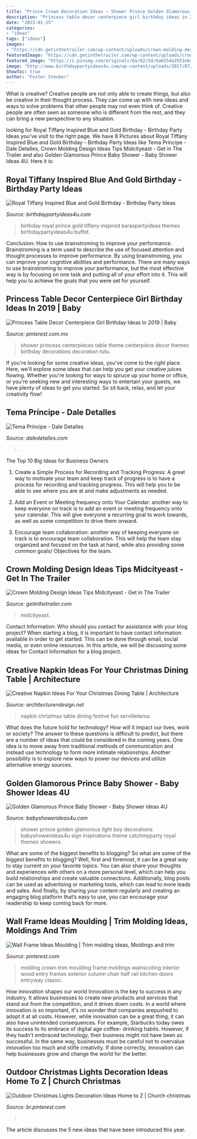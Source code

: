 ```yaml
---
title: "Prince Crown Decoration Ideas ~ Shower Prince Golden Glamorous Light Boy Decorations Babyshowerideas4u Sign Inspirations Theme Catchmyparty Royal Themes Showers"
description: "Princess table decor centerpiece girl birthday ideas in 2019"
date: "2023-01-15"
categories:
- "ideas"
tags: ["ideas"]
images:
- "https://cdn.getinthetrailer.com/wp-content/uploads/crown-molding-design-ideas-tips-midcityeast_606525.jpg"
featuredImage: "https://cdn.getinthetrailer.com/wp-content/uploads/crown-molding-design-ideas-tips-midcityeast_606525.jpg"
featured_image: "https://i.pinimg.com/originals/6a/62/5d/6a625da2551eb40f9af765bfb04790d4.jpg"
image: "http://www.birthdaypartyideas4u.com/wp-content/uploads/2017/07/Royal-Tiffany-Inspired-Blue-And-Gold-Birthday-Buffet-600x899.jpg"
ShowToc: true
author: "Foster Steuber"
---
```



What is creative?
Creative people are not only able to create things, but also be creative in their thought process. They can come up with new ideas and ways to solve problems that other people may not even think of. Creative people are often seen as someone who is different from the rest, and they can bring a new perspective to any situation.

	

		
looking for Royal Tiffany Inspired Blue and Gold Birthday - Birthday Party Ideas you've visit to the right page. We have 8 Pictures about Royal Tiffany Inspired Blue and Gold Birthday - Birthday Party Ideas like Tema Príncipe - Dale Detalles, Crown Molding Design Ideas Tips Midcityeast - Get in The Trailer and also Golden Glamorous Prince Baby Shower - Baby Shower Ideas 4U. Here it is:
		
    
## Royal Tiffany Inspired Blue And Gold Birthday - Birthday Party Ideas

<img loading=lazy src="http://www.birthdaypartyideas4u.com/wp-content/uploads/2017/07/Royal-Tiffany-Inspired-Blue-And-Gold-Birthday-Buffet-600x899.jpg" onerror="this.onerror=null;this.src='https://tse2.mm.bing.net/th?id=OIP.jsJGKGUD_n33XgLbWcMAkgHaLG&amp;pid=15.1';" alt="Royal Tiffany Inspired Blue and Gold Birthday - Birthday Party Ideas">

_Source: birthdaypartyideas4u.com_

>birthday royal prince gold tiffany inspired karaspartyideas themes birthdaypartyideas4u buffet. 

	

Conclusion: How to use brainstroming to improve your performance.
Brainstroming is a term used to describe the use of focused attention and thought processes to improve performance. By using brainstroming, you can improve your cognitive abilities and performance. There are many ways to use brainstroming to improve your performance, but the most effective way is by focusing on one task and putting all of your effort into it. This will help you to achieve the goals that you were set for yourself.

    
## Princess Table Decor Centerpiece Girl Birthday Ideas In 2019 | Baby

<img loading=lazy src="https://i.pinimg.com/originals/6a/62/5d/6a625da2551eb40f9af765bfb04790d4.jpg" onerror="this.onerror=null;this.src='https://tse2.mm.bing.net/th?id=OIP.OQujFiG2L52mGpUHlXgnOgHaJ4&amp;pid=15.1';" alt="Princess Table Decor Centerpiece Girl Birthday Ideas In 2019 | Baby">

_Source: pinterest.com.mx_

>shower princess centerpieces table theme centerpiece decor themes birthday decorations decoration tutu. 

	

If you're looking for some creative ideas, you've come to the right place. Here, we'll explore some ideas that can help you get your creative juices flowing. Whether you're looking for ways to spruce up your home or office, or you're seeking new and interesting ways to entertain your guests, we have plenty of ideas to get you started. So sit back, relax, and let your creativity flow!

    
## Tema Príncipe - Dale Detalles

<img loading=lazy src="https://i2.wp.com/www.daledetalles.com/wp-content/uploads/2016/06/7-6.jpg" onerror="this.onerror=null;this.src='https://tse2.mm.bing.net/th?id=OIP.8LLfYZB6AKhZl6Vm8ZUwwgHaJA&amp;pid=15.1';" alt="Tema Príncipe - Dale Detalles">

_Source: daledetalles.com_

>. 

	

The Top 10 Big Ideas for Business Owners
1. Create a Simple Process for Recording and Tracking Progress: A great way to motivate your team and keep track of progress is to have a process for recording and tracking progress. This will help you to be able to see where you are at and make adjustments as needed.
2. Add an Event or Meeting frequency onto Your Calendar: another way to keep everyone on track is to add an event or meeting frequency onto your calendar. This will give everyone a recurring goal to work towards, as well as some competition to drive them onward.

3. Encourage team collaboration: another way of keeping everyone on track is to encourage team collaboration. This will help the team stay organized and focused on the task at hand, while also providing some common goals/ Objectives for the team.


    
## Crown Molding Design Ideas Tips Midcityeast - Get In The Trailer

<img loading=lazy src="https://cdn.getinthetrailer.com/wp-content/uploads/crown-molding-design-ideas-tips-midcityeast_606525.jpg" onerror="this.onerror=null;this.src='https://tse2.mm.bing.net/th?id=OIP.rnC7nLNZcfomMAACYZDMCQHaFj&amp;pid=15.1';" alt="Crown Molding Design Ideas Tips Midcityeast - Get in The Trailer">

_Source: getinthetrailer.com_

>midcityeast. 

	

Contact Information: Who should you contact for assistance with your blog project?
When starting a blog, it is important to have contact information available in order to get started. This can be done through email, social media, or even online resources. In this article, we will be discussing some ideas for Contact Information for a blog project.

    
## Creative Napkin Ideas For Your Christmas Dining Table | Architecture

<img loading=lazy src="http://cdn.architecturendesign.net/wp-content/uploads/2015/12/08-Fun-And-Festive-Napkin-AD.jpg" onerror="this.onerror=null;this.src='https://tse1.mm.bing.net/th?id=OIP.rRNoXBaYUl_CuvaBAo8QgAHaLH&amp;pid=15.1';" alt="Creative Napkin Ideas For Your Christmas Dining Table | Architecture">

_Source: architecturendesign.net_

>napkin christmas table dining festive fun servilleteros. 

	

What does the future hold for technology? How will it impact our lives, work or society? The answer to these questions is difficult to predict, but there are a number of ideas that could be considered in the coming years. One idea is to move away from traditional methods of communication and instead use technology to form more intimate relationships. Another possibility is to explore new ways to power our devices and utilize alternative energy sources.

    
## Golden Glamorous Prince Baby Shower - Baby Shower Ideas 4U

<img loading=lazy src="https://babyshowerideas4u.com/wp-content/uploads/2016/04/Golden-Glamorous-Prince-Baby-Shower-Light-Sign.jpg" onerror="this.onerror=null;this.src='https://tse3.mm.bing.net/th?id=OIP.FrrB8XLROoy8gt1YPM8AnQHaKK&amp;pid=15.1';" alt="Golden Glamorous Prince Baby Shower - Baby Shower Ideas 4U">

_Source: babyshowerideas4u.com_

>shower prince golden glamorous light boy decorations babyshowerideas4u sign inspirations theme catchmyparty royal themes showers. 

	

What are some of the biggest benefits to blogging?
So what are some of the biggest benefits to blogging? Well, first and foremost, it can be a great way to stay current on your favorite topics. You can also share your thoughts and experiences with others on a more personal level, which can help you build relationships and create valuable connections. Additionally, blog posts can be used as advertising or marketing tools, which can lead to more leads and sales. And finally, by sharing your content regularly and creating an engaging blog platform that’s easy to use, you can encourage your readership to keep coming back for more.

    
## Wall Frame Ideas Moulding | Trim Molding Ideas, Moldings And Trim

<img loading=lazy src="https://i.pinimg.com/736x/6a/af/40/6aaf40adf9da21ae5728ce5ae31690e6.jpg" onerror="this.onerror=null;this.src='https://tse1.mm.bing.net/th?id=OIP.H258zS2nkbxAcxe4AiO-aQHaJ3&amp;pid=15.1';" alt="Wall Frame Ideas Moulding | Trim molding ideas, Moldings and trim">

_Source: pinterest.com_

>molding crown trim moulding frame moldings wainscoting interior wood entry frames exterior column chair half rail kitchen doors entryway classic. 

	

How innovation shapes our world
Innovation is the key to success in any industry. It allows businesses to create new products and services that stand out from the competition, and it drives down costs. In a world where innovation is so important, it's no wonder that companies arepushed to adopt it at all costs. However, while innovation can be a great thing, it can also have unintended consequences. For example, Starbucks today owes its success to its embrace of digital age coffee- drinking habits. However, if they hadn't embraced technology, their business might not have been as successful. In the same way, businesses must be careful not to overvalue innovation too much and stifle creativity. If done correctly, innovation can help businesses grow and change the world for the better.

    
## Outdoor Christmas Lights Decoration Ideas Home To Z | Church Christmas

<img loading=lazy src="https://i.pinimg.com/736x/a1/73/19/a173194cc9d27b1a316950fb07c403e6.jpg" onerror="this.onerror=null;this.src='https://tse1.mm.bing.net/th?id=OIP.xwt6V5a9b4cmAjmPD1kE6wHaJ3&amp;pid=15.1';" alt="Outdoor Christmas Lights Decoration Ideas Home to Z | Church christmas">

_Source: br.pinterest.com_

>. 

	

The article discusses the 5 new ideas that have been introduced this year.

